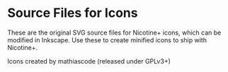 # Source Files for Icons

These are the original SVG source files for Nicotine+ icons, which can be modified in Inkscape. Use these to create minified icons to ship with Nicotine+.

Icons created by mathiascode (released under GPLv3+)
